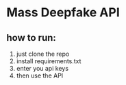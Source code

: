 # Mass Deepfake API
## how to run:
1. just clone the repo
2. install requirements.txt
3. enter you api keys
4. then use the API

